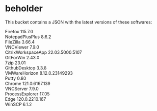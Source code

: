 # beholder
This bucket contains a JSON with the latest versions of these softwares:

Firefox            115.7.0          
NotepadPlusPlus    8.6.2            
FileZilla          3.66.4           
VNCViewer          7.9.0            
CitrixWorkspaceApp 22.03.5000.5107  
GitForWin          2.43.0           
7zip               23.01            
GithubDesktop      3.3.8            
VMWareHorizon      8.12.0.23149293  
Putty              0.80             
Chrome             121.0.6167.139   
VNCServer          7.9.0            
ProcessExplorer    17.05            
Edge               120.0.2210.167   
WinSCP             6.1.2            



